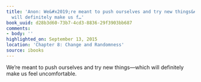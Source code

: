 ```yaml
---
title: 'Anon: We&#x2019;re meant to push ourselves and try new things&#x2014;which
  will definitely make us f…'
book_uuid: d28b3d60-73b7-4cd3-8836-29f3903bb687
comments:
- body: ''
highlighted_on: September 13, 2015
location: 'Chapter 8: Change and Randomness'
source: ibooks
---
```


We&#x2019;re meant to push ourselves and try new things&#x2014;which will definitely make us feel uncomfortable.